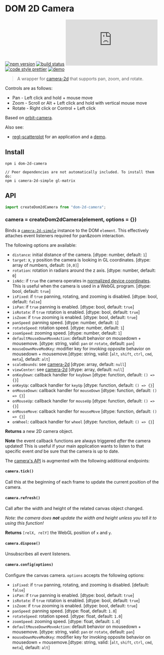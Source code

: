 # DOM 2D Camera

[![npm version](https://img.shields.io/npm/v/dom-2d-camera.svg?style=flat-square)](https://www.npmjs.com/package/dom-2d-camera)
[![build status](https://img.shields.io/github/workflow/status/flekschas/dom-2d-camera/build?color=139ce9&style=flat-square)](https://github.com/flekschas/dom-2d-camera/actions?query=workflow%3Abuild)
[![file size](http://img.badgesize.io/https://unpkg.com/dom-2d-camera/dist/dom-2d-camera.min.js?compression=gzip&color=0dacd4&style=flat-square)](https://bundlephobia.com/result?p=dom-2d-camera)
[![code style prettier](https://img.shields.io/badge/code_style-prettier-ff69b4.svg?style=flat-square)](https://github.com/prettier/prettier)
[![demo](https://img.shields.io/badge/demo-online-6ae3c7.svg?style=flat-square)](https://flekschas.github.io/regl-scatterplot/)

> A wrapper for [camera-2d](https://github.com/flekschas/camera-2d) that supports pan, zoom, and rotate.

Controls are as follows:

- Pan - Left click and hold + mouse move
- Zoom - Scroll or Alt + Left click and hold with vertical mouse move
- Rotate - Right click or Control + Left click

Based on [orbit-camera](http://github.com/mikolalysenko/orbit-camera).

Also see:

- [regl-scatterplot](https://github.com/flekschas/regl-scatterplot) for an application and a [demo](https://flekschas.github.io/regl-scatterplot/).

## Install

```
npm i dom-2d-camera

// Peer dependencies are not automatically included. To install them do:
npm i camera-2d-simple gl-matrix
```

## API

```javascript
import createDom2dCamera from "dom-2d-camera";
```

### camera = createDom2dCamera(element, options = {})

Binds a [`camera-2d-simple`](https://github.com/flekschas/camera-2d) instance to the DOM `element`. This effectively attaches event listeners required for pan&zoom interaction.

The following options are available:

- `distance`: initial distance of the camera. [dtype: number, default: `1`]
- `target`: x, y position the camera is looking in GL coordinates. [dtype: array of numbers, default: `[0,0]`]
- `rotation`: rotation in radians around the z axis. [dtype: number, default: `0`]
- `isNdc`: if `true` the camera operates in [normalized device coordinates](https://developer.mozilla.org/en-US/docs/Web/API/WebGL_API/WebGL_model_view_projection). This is useful when the camera is used in a WebGL program. [dtype: bool, default: `true`]
- `isFixed`: if `true` panning, rotating, and zooming is disabled. [dtype: bool, default: `false`]
- `isPan`: if `true` panning is enabled. [dtype: bool, default: `true`]
- `isRotate`: if `true` rotation is enabled. [dtype: bool, default: `true`]
- `isZoom`: if `true` zooming is enabled. [dtype: bool, default: `true`]
- `panSpeed`: panning speed. [dtype: number, default: `1`]
- `rotateSpeed`: rotation speed. [dtype: number, default: `1`]
- `zoomSpeed`: zooming speed. [dtype: number, default: `1`]
- `defaultMouseDownMoveAction`: default behavior on mousedown + mousemove. [dtype: string, valid: `pan` or `rotate`, default: `pan`]
- `mouseDownMoveModKey`: modifier key for invoking opposite behavior on mousedown + mousemove.[dtype: string, valid: [`alt`, `shift`, `ctrl`, `cmd`, `meta`], default: `alt`]
- `scaleBounds`: see [camera-2d](https://github.com/flekschas/camera-2d#createCamera) [dtype: array, default: `null`]
- `viewCenter`: see [camera-2d](https://github.com/flekschas/camera-2d#createCamera) [dtype: array, default: `null`]
- `onKeyDown`: callback handler for `keyDown` [dtype: function, default: `() => {}`]
- `onKeyUp`: callback handler for `keyUp` [dtype: function, default: `() => {}`]
- `onMouseDown`: callback handler for `mouseDown` [dtype: function, default: `() => {}`]
- `onMouseUp`: callback handler for `mouseUp` [dtype: function, default: `() => {}`]
- `onMouseMove`: callback handler for `mouseMove` [dtype: function, default: `() => {}`]
- `onWheel`: callback handler for `wheel` [dtype: function, default: `() => {}`]

**Returns** a new 2D camera object.

**Note** the event callback functions are always triggered _after_ the camera updated! This is useful if your main application wants to listen to that specific event _and_ be sure that the camera is up to date.

The [camera's API](https://github.com/flekschas/camera-2d#api) is augmented with the following additional endpoints:

#### `camera.tick()`

Call this at the beginning of each frame to update the current position of the camera.

#### `camera.refresh()`

Call after the width and height of the related canvas object changed.

_Note: the camera does **not** update the width and height unless you tell it to using this function!_

**Returns** `[relX, relY]` the WebGL position of `x` and `y`.

#### `camera.dispose()`

Unsubscribes all event listeners.

#### `camera.config(options)`

Configure the canvas camera. `options` accepts the following options:

- `isFixed`: if `true` panning, rotating, and zooming is disabled. [default: `false`]
- `isPan`: if `true` panning is enabled. [dtype: bool, default: `true`]
- `isRotate`: if `true` rotation is enabled. [dtype: bool, default: `true`]
- `isZoom`: if `true` zooming is enabled. [dtype: bool, default: `true`]
- `panSpeed`: panning speed. [dtype: float, default: `1.0`]
- `rotateSpeed`: rotation speed. [dtype: float, default: `1.0`]
- `zoomSpeed`: zooming speed. [dtype: float, default: `1.0`]
- `defaultMouseDownMoveAction`: default behavior on mousedown + mousemove. [dtype: string, valid: `pan` or `rotate`, default: `pan`]
- `mouseDownMoveModKey`: modifier key for invoking opposite behavior on mousedown + mousemove.[dtype: string, valid: [`alt`, `shift`, `ctrl`, `cmd`, `meta`], default: `alt`]
